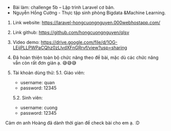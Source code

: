 - Bài làm: challenge 5b – Lập trình Laravel cơ bản.
- Nguyễn Hồng Cường - Thực tập sinh phòng Bigdata &Machine Learning.

1. Link website: https://laravel-hongcuongnguyen.000webhostapp.com/
2. Link github:
https://github.com/hongcuongnguyen/qlsv
3. Video demo: https://drive.google.com/file/d/1OG-LEijPLLPWPaCQhz0zLlvdXFnGRrvf/view?usp=sharing
4. Đã hoàn thiện toàn bộ chức năng theo đề bài, mặc dù các chức năng vẫn còn rất đơn giản ạ. 😅😅😅
5. Tài khoản dùng thử:
    5.1. Giáo viên:
    + username: quan
    + password: 12345
    
    5.2. Sinh viên:
    + username: cuong
    + password: 12345
    
Cảm ơn anh Hoàng đã dành thời gian để check bài cho em ạ. :D 
